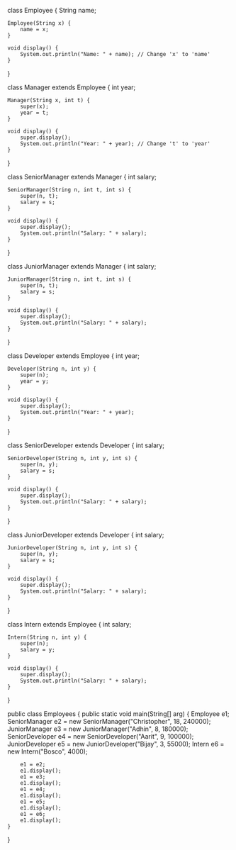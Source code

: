 class Employee {
    String name;

    Employee(String x) {
        name = x;
    }

    void display() {
        System.out.println("Name: " + name); // Change 'x' to 'name'
    }
}

class Manager extends Employee {
    int year;

    Manager(String x, int t) {
        super(x);
        year = t;
    }

    void display() {
        super.display();
        System.out.println("Year: " + year); // Change 't' to 'year'
    }
}

class SeniorManager extends Manager {
    int salary;

    SeniorManager(String n, int t, int s) {
        super(n, t);
        salary = s;
    }

    void display() {
        super.display();
        System.out.println("Salary: " + salary);
    }
}

class JuniorManager extends Manager {
    int salary;

    JuniorManager(String n, int t, int s) {
        super(n, t);
        salary = s;
    }

    void display() {
        super.display();
        System.out.println("Salary: " + salary);
    }
}

class Developer extends Employee {
    int year;

    Developer(String n, int y) {
        super(n);
        year = y;
    }

    void display() {
        super.display();
        System.out.println("Year: " + year);
    }
}

class SeniorDeveloper extends Developer {
    int salary;

    SeniorDeveloper(String n, int y, int s) {
        super(n, y);
        salary = s;
    }

    void display() {
        super.display();
        System.out.println("Salary: " + salary);
    }
}

class JuniorDeveloper extends Developer {
    int salary;

    JuniorDeveloper(String n, int y, int s) {
        super(n, y);
        salary = s;
    }

    void display() {
        super.display();
        System.out.println("Salary: " + salary);
    }
}

class Intern extends Employee {
    int salary;

    Intern(String n, int y) {
        super(n);
        salary = y;
    }

    void display() {
        super.display();
        System.out.println("Salary: " + salary);
    }
}

public class Employees {
    public static void main(String[] arg) {
        Employee e1;
        SeniorManager e2 = new SeniorManager("Christopher", 18, 240000);
        JuniorManager e3 = new JuniorManager("Adhin", 8, 180000);
        SeniorDeveloper e4 = new SeniorDeveloper("Aarit", 9, 100000);
        JuniorDeveloper e5 = new JuniorDeveloper("Bijay", 3, 55000);
        Intern e6 = new Intern("Bosco", 4000);

        e1 = e2;
        e1.display();
        e1 = e3;
        e1.display();
        e1 = e4;
        e1.display();
        e1 = e5;
        e1.display();
        e1 = e6;
        e1.display();
    }
}
